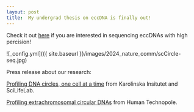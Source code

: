 ```yaml
---
layout: post
title:  My undergrad thesis on eccDNA is finally out!
---
```


Check it out [here](https://www.nature.com/articles/s41467-024-45972-y) if you are interested in sequencing eccDNAs with high percision!

![_config.yml]({{ site.baseurl }}/images/2024_nature_comm/scCircle-seq.jpg)


Press release about our research: 

[Profiling DNA circles, one cell at a time](https://www.scilifelab.se/news/profiling-dna-circles-one-cell-at-a-time/) from Karolinska Insitutet and SciLifeLab.

[Profiling extrachromosomal circular DNAs](https://humantechnopole.it/en/news/profiling-extrachromosomal-circular-dnas/) from Human Technopole.
